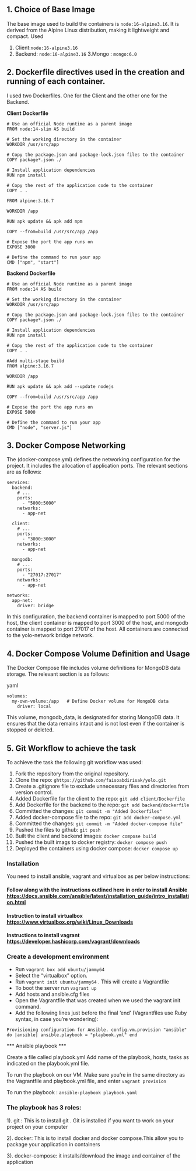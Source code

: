 ## 1. Choice of Base Image
 The base image used to build the containers is `node:16-alpine3.16`. It is derived from the Alpine Linux distribution, making it lightweight and compact. 
 Used 
 1. Client:`node:16-alpine3.16`
 2. Backend: `node:16-alpine3.16`
 3.Mongo : `mongo:6.0 `
       

## 2. Dockerfile directives used in the creation and running of each container.
 I used two Dockerfiles. One for the Client and the other one for the Backend.

**Client Dockerfile**

```
# Use an official Node runtime as a parent image
FROM node:14-slim AS build

# Set the working directory in the container
WORKDIR /usr/src/app

# Copy the package.json and package-lock.json files to the container
COPY package*.json ./

# Install application dependencies
RUN npm install

# Copy the rest of the application code to the container
COPY . .

FROM alpine:3.16.7

WORKDIR /app

RUN apk update && apk add npm

COPY --from=build /usr/src/app /app

# Expose the port the app runs on
EXPOSE 3000

# Define the command to run your app
CMD ["npm", "start"]
```
**Backend Dockerfile**

```
# Use an official Node runtime as a parent image
FROM node:14 AS build

# Set the working directory in the container
WORKDIR /usr/src/app

# Copy the package.json and package-lock.json files to the container
COPY package*.json ./

# Install application dependencies
RUN npm install

# Copy the rest of the application code to the container
COPY . .

#Add multi-stage build
FROM alpine:3.16.7

WORKDIR /app

RUN apk update && apk add --update nodejs

COPY --from=build /usr/src/app /app

# Expose the port the app runs on
EXPOSE 5000

# Define the command to run your app
CMD ["node", "server.js"]

```

## 3. Docker Compose Networking
The (docker-compose.yml) defines the networking configuration for the project. It includes the allocation of application ports. The relevant sections are as follows:


```
services:
  backend:
    # ...
    ports:
      - "5000:5000"
    networks:
      - app-net

  client:
    # ...
    ports:
      - "3000:3000"
    networks:
      - app-net
  
  mongodb:
    # ...
    ports:
      - "27017:27017"
    networks:
      - app-net

networks:
  app-net:
    driver: bridge
```
In this configuration, the backend container is mapped to port 5000 of the host, the client container is mapped to port 3000 of the host, and mongodb container is mapped to port 27017 of the host. All containers are connected to the yolo-network bridge network.


## 4.  Docker Compose Volume Definition and Usage
The Docker Compose file includes volume definitions for MongoDB data storage. The relevant section is as follows:

yaml

```
volumes:
  my-own-volume:/app   # Define Docker volume for MongoDB data
    driver: local

```
This volume, mongodb_data, is designated for storing MongoDB data. It ensures that the data remains intact and is not lost even if the container is stopped or deleted.

## 5. Git Workflow to achieve the task

To achieve the task the following git workflow was used:

1. Fork the repository from the original repository.
2. Clone the repo: `ghttps://github.com/faisoabdirisak/yolo.git`
3. Create a .gitignore file to exclude unnecessary files and directories from version control.
4. Added Dockerfile for the client to the repo:
`git add client/Dockerfile`
5. Add Dockerfile for the backend to the repo:
`git add backend/dockerfile`
6. Committed the changes:
`git commit -m "Added Dockerfiles"`
7. Added docker-compose file to the repo:
`git add docker-compose.yml`
8. Committed the changes:
`git commit -m "Added docker-compose file"`
9. Pushed the files to github:
`git push `
10. Built the client and backend images:
`docker compose build`
11. Pushed the built imags to docker registry:
`docker compose push`
12. Deployed the containers using docker compose:
`docker compose up`




### Installation 
You need to install ansible, vagrant and virtualbox as per below instructions:

#### Follow along with the instructions outlined here in order to install Ansible https://docs.ansible.com/ansible/latest/installation_guide/intro_installation.html
#### Instruction to install virtualbox https://www.virtualbox.org/wiki/Linux_Downloads
#### Instructions to install vagrant https://developer.hashicorp.com/vagrant/downloads

### Create a development environment 

- Run `vagrant box add ubuntu/jammy64`
- Select the “virtualbox” option.
- Run `vagrant init ubuntu/jammy64` . This will create a Vagrantfile
- To boot the server run `vagrant up`
- Add hosts and ansible.cfg files
- Open the Vagrantfile that was created when we used the vagrant init command. 
- Add the following lines just before the final ‘end’ (Vagrantfiles use Ruby syntax, in case you’re wondering):

`Provisioning configuration for Ansible. config.vm.provision "ansible" do |ansible| ansible.playbook = "playbook.yml" end `

*** Ansible playbook ***

Create a file called playbook.yml Add name of the playbook, hosts, tasks as indicated on the playbook.yml file.

To run the playbook on our VM. Make sure you’re in the same directory as the Vagrantfile and playbook.yml file, and enter `vagrant provision`

To run the playbook :  `ansible-playbook playbook.yaml`

### The playbook has 3 roles: 
1). git : This is to install git . Git is installed if you want to work on your project on your computer

2). docker: This is to install docker and docker compose.This allow you to package your application in containers

3). docker-compose: it installs/download the image and container of the application






